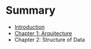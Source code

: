 # Summary

* [Introduction](content/Content.md)
* [Chapter 1: Arquitecture](content/Chapter1.md)
* Chapter 2: Structure of Data

